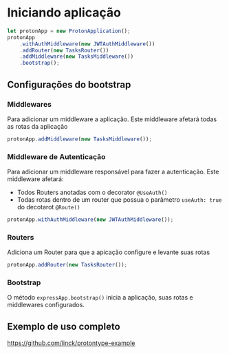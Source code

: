 # Iniciando aplicação 

```javascript
let protonApp = new ProtonApplication();
protonApp
    .withAuthMiddleware(new JWTAuthMiddleware())
    .addRouter(new TasksRouter())
    .addMiddleware(new TasksMiddleware())
    .bootstrap();
```

## Configurações do bootstrap

### Middlewares

Para adicionar um middleware a aplicação. Este middleware afetará todas as rotas da aplicação

```javascript
protonApp.addMiddleware(new TasksMiddleware());
```

### Middleware de Autenticação

Para adicionar um middleware responsável para fazer a autenticação. Este middleware afetará:

 - Todos Routers anotadas com o decorator ```@UseAuth()```
 - Todas rotas dentro de um router que possua o parâmetro ```useAuth: true``` do decotarot ```@Route()```

```javascript
protonApp.withAuthMiddleware(new JWTAuthMiddleware());
```

### Routers

Adiciona um Router para que a apicação configure e levante suas rotas
```javascript
protonApp.addRouter(new TasksRouter());
```

### Bootstrap

O método ```expressApp.bootstrap()``` inicia a aplicação, suas rotas e middlewares configurados.

## Exemplo de uso completo

<https://github.com/linck/protontype-example>